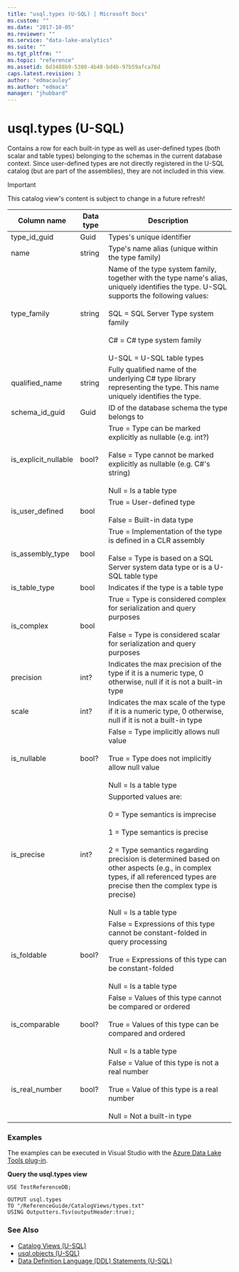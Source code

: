 ```yaml
---
title: "usql.types (U-SQL) | Microsoft Docs"
ms.custom: ""
ms.date: "2017-10-05"
ms.reviewer: ""
ms.service: "data-lake-analytics"
ms.suite: ""
ms.tgt_pltfrm: ""
ms.topic: "reference"
ms.assetid: 6d3488b9-5380-4b48-bd4b-97b59afca76d
caps.latest.revision: 3
author: "edmacauley"
ms.author: "edmaca"
manager: "jhubbard"
---
```

# usql.types (U-SQL)

Contains a row for each built-in type as well as user-defined types (both scalar and table types) belonging to the schemas in the current database context. Since user-defined types are not directly registered in the U-SQL catalog (but are part of the assemblies), they are not included in this view.

> [!IMPORTANT]
> This catalog view's content is subject to change in a future refresh!

Column name  |Data type  |Description  
---------|---------|---------
type_id_guid     |Guid         |Types's unique identifier         
name     |string         |Type's name alias (unique within the type family)         
type_family     |string         |Name of the type system family, together with the type name's alias, uniquely identifies the type. U-SQL supports the following values:<br><br> SQL = SQL Server Type system family<br><br> C# = C# type system family<br><br> U-SQL = U-SQL table types         
qualified_name     |string         |Fully qualified name of the underlying C# type library representing the type. This name uniquely identifies the type.         
schema_id_guid     |Guid         |ID of the database schema the type belongs to
is_explicit_nullable|bool?|True = Type can be marked explicitly as nullable (e.g. int?)<br><br> False = Type cannot be marked explicitly as nullable (e.g. C#'s string)<br><br> Null = Is a table type
is_user_defined|bool|True = User-defined type<br><br> False = Built-in data type
is_assembly_type |bool|True = Implementation of the type is defined in a CLR assembly<br><br> False = Type is based on a SQL Server system data type or is a U-SQL table type
is_table_type|bool|Indicates if the type is a table type
is_complex|bool|True = Type is considered complex for serialization and query purposes<br><br> False = Type is considered scalar for serialization and query purposes  
precision|int?|Indicates the max precision of the type if it is a numeric type, 0 otherwise, null if it is not a built-in type
scale|int?|Indicates the max scale of the type if it is a numeric type, 0 otherwise, null if it is not a built-in type
is_nullable|bool?|False = Type implicitly allows null value<br><br> True = Type does not implicitly allow null value<br><br> Null = Is a table type
is_precise|int?|Supported values are:<br><br> 0 = Type semantics is imprecise<br><br> 1 = Type semantics is precise<br><br> 2 = Type semantics regarding precision is determined based on other aspects (e.g., in complex types, if all referenced types are precise then the complex type is precise)<br><br> Null = Is a table type
is_foldable|bool?|False =   Expressions of this type cannot be constant-folded in query processing<br><br> True = Expressions of this type can be constant-folded<br><br> Null = Is a table type
is_comparable|bool?|False = Values of this type cannot be compared or ordered<br><br> True = Values of this type can be compared and ordered<br><br> Null = Is a table type
is_real_number|bool?|False = Value of this type is not a real number<br><br> True = Value of this type is a real number<br><br> Null = Not a built-in type


### Examples
The examples can be executed in Visual Studio with the [Azure Data Lake Tools plug-in](https://www.microsoft.com/download/details.aspx?id=49504). 


 **Query the usql.types view**
 ```
USE TestReferenceDB;

OUTPUT usql.types
TO "/ReferenceGuide/CatalogViews/types.txt"
USING Outputters.Tsv(outputHeader:true);
```


### See Also
* [Catalog Views (U-SQL)](catalog-views-u-sql.md)
* [usql.objects (U-SQL)](usql-objects-u-sql.md)
* [Data Definition Language (DDL) Statements (U-SQL)](data-definition-language-ddl-statements-u-sql.md)



